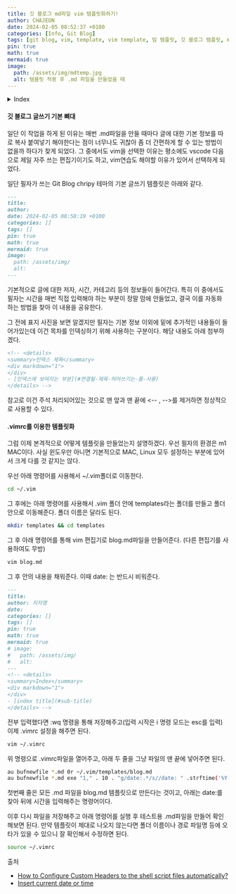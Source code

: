 ```yaml
---
title: 깃 블로그 md파일 vim 템플릿화하기! 
author: CHAJEON
date: 2024-02-05 08:52:37 +0100
categories: [Info, Git Blog]
tags: [git blog, vim, template, vim template, 빔 템플릿, 깃 블로그 템플릿, md 파일 템플릿]
pin: true
math: true
mermaid: true
image:
  path: /assets/img/mdtemp.jpg
  alt: 템블릿 적용 후 .md 파일을 만들었을 때
---
```

<details>
<summary>Index</summary>
<div markdown="1">
</div>
- [깃 블로그 글쓰기 기본 뼈대](#깃-블로그-글쓰기-기본-뼈대)
- [.vimrc를 이용한 템플릿화](#.vimrc를-이용한-템플릿화)
</details>

#### 깃 블로그 글쓰기 기본 뼈대
일단 이 작업을 하게 된 이유는 매번 .md파일을 만들 때마다 글에 대한 기본 정보를 따로 복사 붙여넣기 해야한다는 점이 너무나도 귀찮아 좀 더 간편하게 할 수 있는 방법이 없을까 하다가 찾게 되었다.
그 중에서도 vim을 선택한 이유는 평소에도 vscode 다음으로 제일 자주 쓰는 편집기이기도 하고, vim연습도 해야할 이유가 있어서 선택하게 되었다.

일단 필자가 쓰는 Git Blog chripy 테마의 기본 글쓰기 템플릿은 아래와 같다.

```md
---
title:
author:
date: 2024-02-05 08:58:19 +0100
categories: []
tags: []
pin: true
math: true
mermaid: true
image:
  path: /assets/img/
  alt:
---
```

기본적으로 글에 대한 저자, 시간, 카테고리 등의 정보들이 들어간다. 특히 이 중에서도 필자는 시간을 매번 직접 입력해야 하는 부분이 정말 맘에 안들었고, 결국 이를 자동화 하는 방법을 찾아 이 내용을 공유한다.

그 전에 표지 사진을 보면 알겠지만 필자는 기본 정보 이외에 밑에 추가적인 내용들이 들어가있는데 이건 목차를 인덱싱하기 위해 사용하는 구분이다. 해당 내용도 아래 첨부하겠다.

```md
<!-- <details>
<summary>인덱스 제목</summary>
<div markdown="1">
</div>
- [인덱스에 보여지는 부분](#연결될-제목-띄어쓰기는-를-사용)
</details> -->
```
참고로 이건 주석 처리되어있는 것으로 맨 앞과 맨 끝에 <-- , -->를 제거하면 정상적으로 사용할 수 있다.
#### .vimrc를 이용한 템플릿화
그럼 이제 본격적으로 어떻게 템플릿을 만들었는지 설명하겠다. 우선 필자의 환경은 m1 MAC이다. 사실 윈도우만 아니면 기본적으로 MAC, Linux 모두 설정하는 부분에 있어서 크게 다를 것 같지는 않다.

우선 아래 명령어를 사용해서 ~/.vim폴더로 이동한다.
```bash
cd ~/.vim
```

그 후에는 아래 명령어를 사용해서 .vim 폴더 안에 templates라는 폴더를 만들고 폴더 안으로 이동해준다. 폴더 이름은 달라도 된다.
```bash
mkdir templates && cd templates
```

그 후 아래 명령어를 통해 vim 편집기로 blog.md파일을 만들어준다. (다른 편집기를 사용하여도 무방)
```bash
vim blog.md
```

그 후 안의 내용을 채워준다. 이때 date: 는 반드시 비워준다.

```md
---
title:
author: 저자명
date:
categories: []
tags: []
pin: true
math: true
mermaid: true
# image:
#   path: /assets/img/
#   alt:
---
<!-- <details>
<summary>Index</summary>
<div markdown="1">
</div>
- [index title](#sub-title)
</details> -->
```

전부 입력했다면 :wq 명령을 통해 저장해주고(입력 시작은 i 명령 모드는 esc를 입력)
이제 .vimrc 설정을 해주면 된다.

```bash
vim ~/.vimrc
```

위 명령으로 .vimrc파일을 열어주고, 아래 두 줄을 그냥 파일의 맨 끝에 넣어주면 된다.

```bash
au bufnewfile *.md 0r ~/.vim/templates/blog.md
au bufnewfile *.md exe "1," . 10 . "g/date:.*/s//date: " .strftime('%Y-%m-%d %T %z')
```

첫번째 줄은 모든 .md 파일을 blog.md 템플릿으로 만든다는 것이고, 아래는 date:를 찾아 뒤에 시간을 입력해주는 명령어이다.

이후 다시 파일을 저장해주고 아래 명령어를 실행 후 테스트용 .md파일을 만들어 확인해보면 된다.
만약 템플릿이 제대로 나오지 않는다면 폴더 이름이나 경로 파일명 등에 오타가 있을 수 있으니 잘 확인해서 수정하면 된다.

```bash
source ~/.vimrc
```



출처
- [How to Configure Custom Headers to the shell script files automatically?](https://medium.com/@venumadhav888/how-to-configure-custom-headers-to-the-shell-script-files-automatically-a2d53aa4d0d2)
- [Insert current date or time](https://vim.fandom.com/wiki/Insert_current_date_or_time)
